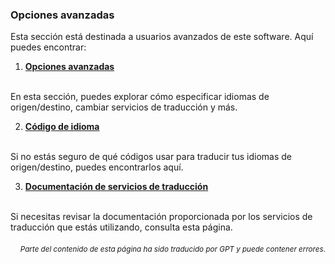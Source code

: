 ### Opciones avanzadas

Esta sección está destinada a usuarios avanzados de este software. Aquí puedes encontrar:

1. [**Opciones avanzadas**](./opciones-avanzadas.md)
<br>
En esta sección, puedes explorar cómo especificar idiomas de origen/destino, cambiar servicios de traducción y más.

2. [**Código de idioma**](./Códigos-de-idioma.md)
<br>
Si no estás seguro de qué códigos usar para traducir tus idiomas de origen/destino, puedes encontrarlos aquí.

3. [**Documentación de servicios de traducción**](./Documentación-de-servicios-de-traducción.md)
<br>
Si necesitas revisar la documentación proporcionada por los servicios de traducción que estás utilizando, consulta esta página.

<div align="right"> 
<h6><small>Parte del contenido de esta página ha sido traducido por GPT y puede contener errores.</small></h6>